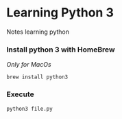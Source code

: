 # Learning Python 3
Notes learning python

### Install python 3 with HomeBrew
_Only for MacOs_
```
brew install python3
```

### Execute
```
python3 file.py
```

